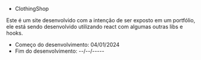 - ClothingShop

Este é um site desenvolvido com a intenção de ser exposto em um portfólio, ele está sendo desenvolvido utilizando react com algumas outras libs e hooks.

- Começo do desenvolvimento: 04/01/2024
- Fim do desenvolvimento: --/--/-----
